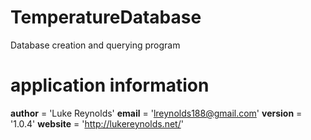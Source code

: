 # TemperatureDatabase
Database creation and querying program

# application information
__author__ = 'Luke Reynolds'
__email__ = 'lreynolds188@gmail.com'
__version__ = '1.0.4'
__website__ = 'http://lukereynolds.net/'
